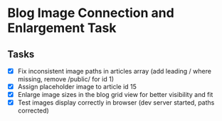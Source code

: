 # Blog Image Connection and Enlargement Task

## Tasks
- [x] Fix inconsistent image paths in articles array (add leading / where missing, remove /public/ for id 1)
- [x] Assign placeholder image to article id 15
- [x] Enlarge image sizes in the blog grid view for better visibility and fit
- [x] Test images display correctly in browser (dev server started, paths corrected)
